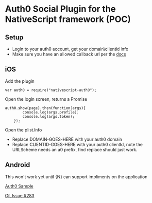 # Auth0 Social Plugin for the NativeScript framework (POC)

## Setup
- Login to your auth0 account, get your domain\clientid info
- Make sure you have an allowed callback url per the [docs](https://auth0.com/docs/quickstart/native-mobile/ios-objc/aspnet-webapi#before-starting)

## iOS

Add the plugin
```
var auth0 = require("nativescript-auth0");
```

Open the login screen, returns a Promise
```
auth0.show(page).then(function(args){
		console.log(args.profile);
		console.log(args.token);
	});
```
Open the plist.Info
- Replace DOMAIN-GOES-HERE with your auth0 domain
- Replace CLIENTID-GOES-HERE with your auth0 clientId, note the URLScheme needs an a0 prefix, find replace should just work.

## Android

This won't work yet until {N} can support impliments on the application

[Auth0 Sample](https://auth0.com/docs/quickstart/native-mobile/android/aspnet-webapi#3-initialize-lock)

[Git Issue #283](https://github.com/NativeScript/android-runtime/issues/283)